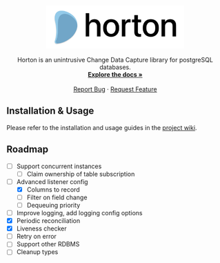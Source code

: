 <br />

<div align="center">
  <a href="https://github.com/fuchstim/horton">
    <img src="https://raw.githubusercontent.com/fuchstim/horton/main/images/logo.png" alt="Logo" width="320" height="100">
  </a>
  
  <p align="center">
    Horton is an unintrusive Change Data Capture library for postgreSQL databases.
    <br />
    <a href="https://github.com/fuchstim/horton/wiki"><strong>Explore the docs »</strong></a>
    <br />
    <br />
    <a href="https://github.com/fuchstim/horton/issues">Report Bug</a>
    ·
    <a href="https://github.com/fuchstim/horton/issues">Request Feature</a>
  </p>
</div>

## Installation & Usage

Please refer to the installation and usage guides in the [project wiki](https://github.com/fuchstim/horton/wiki).

## Roadmap
- [ ] Support concurrent instances
  - [ ] Claim ownership of table subscription
- [ ] Advanced listener config
  - [x] Columns to record
  - [ ] Filter on field change
  - [ ] Dequeuing priority
- [ ] Improve logging, add logging config options
- [x] Periodic reconciliation
- [x] Liveness checker
- [ ] Retry on error
- [ ] Support other RDBMS
- [ ] Cleanup types
